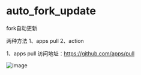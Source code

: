 # auto_fork_update
fork自动更新

两种方法
1、apps pull
2、action

1、apps pull
访问地址：https://github.com/apps/pull

![image](https://github.com/tvfuns/auto_fork_update/assets/5485787/54561853-9f9a-4296-b225-a294c70c8aa8)

